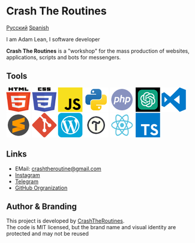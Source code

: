 # Crash The Routines

[Русский](README_Ru.md) [Spanish](README_ES.md)

I am Adam Lean, I software developer

**Crash The Routines** is a "workshop" for the mass production of websites, applications, scripts and bots for messengers.

## Tools

<img src="../assets/svg/html5.svg" width="65" height="65"> <img src="../assets/svg/css3.svg" width="65" height="65"> <img src="../assets/svg/JS.svg" width="65" height="65"> <img src="../assets/svg/python.svg" width="65" height="65"> <img src="../assets/svg/php.svg" width="65" height="65"> <img src="../assets/svg/chatgpt.svg" width="65" height="65" color="green">
<img src="../assets/svg/visual-studio-code-logo-svgrepo-com.svg" width="65" height="65"> <img src="../assets/svg/sublime-text-svgrepo-com.svg" width="65" height="65"> <img src="../assets/svg/git-icon-logo-svgrepo-com.svg" width="65" height="65"> <img src="../assets/svg/wordpress.svg" width="65" height="65"> <img src="../assets/svg/tilda.svg" width="65" height="65"> <img src="./assets/svg/React.svg" width="65" height="65"> <img src="./assets/svg/typescript-logo-svgrepo-com.svg" width="65" height="65">

## Links

- EMail: crashtheroutine@gmail.com
- [Instagram](https://www.instagram.com/crashtheroutines)
- [Telegram](https://t.me/crashtheroutines)
- [GitHub Orgranization](https://github.com/CrashTheRoutines)

## Author & Branding

This project is developed by [CrashTheRoutines](https://crashtheroutines.netlify.app).  
The code is MIT licensed, but the brand name and visual identity are protected and may not be reused
